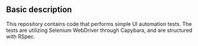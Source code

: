 ## Basic description
This repository contains code that performs simple UI automation tests. The tests are utilizing Selenium WebDriver through Capybara, and are structured with RSpec.